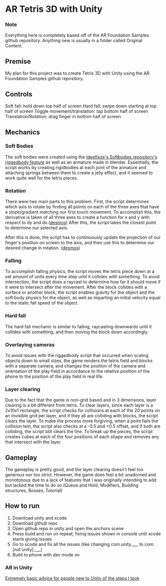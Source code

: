 AR Tetris 3D with Unity
==============================
### Note
Everything here is completely based off of the AR Foundation Samples github repository. Anything new is usually in a folder called Original Content. 

## Premise
My plan for this project was to create Tetris 3D with Unity using the AR Foundation Samples github repository. 

## Controls
Soft fall: hold down top half of screen
Hard fall: swipe down starting at top half of screen
Toggle movement/translation: tap bottom half of screen
Translation/Rotation: drag finger in bottom half of screen

## Mechanics
### Soft Bodies
The soft bodies were created using the [Ideefixze's Softbodies repository's riggedbody feature](https://github.com/Ideefixze/Softbodies/tree/master/Softbodies/Assets/Riggedbody) as well as an armature made in blender. Essentially, the script works by creating rigidbodies at each joint of the armature and attaching springs between them to create a jelly effect, and it seemed to work quite well for the tetris pieces. 

### Rotation
There were two main parts to this problem. First, the script determines which axis to rotate by finding all points on each of the three axes that have a slope/gradient matching our first touch movement. To accomplish this, the derivative is taken of all three axes to create a function for x and y with respect to dy and dx.([desmos](https://www.desmos.com/calculator/oclrhpxkwi)) After this, the script takes the closest point to determine our selected axis. 

After this is done, the script has to continuously update the projection of our finger's position on screen to the axis, and then use this to determine our desired change in rotation. ([desmos](https://www.desmos.com/calculator/jhaxiuzhz4))

### Falling
To accomplish falling physics, the script moves the tetris piece down at a set amount of units every time step until it collides with something. To avoid intersection, the script does a raycast to determine how far it should move if it were to intersect after the movement. After the block collides with a surface or another block, the script enables gravity for the object and the soft body physics for the object, as well as imparting an initial velocity equal to the static fall speed of the object. 

### Hard fall
The hard fall mechanic is similar to falling, raycasting downwards until it collides with something, and then moving the block down accordingly. 

### Overlaying cameras
To avoid issues with the riggedbody script that occurred when scaling objects down to small sizes, the game renders the tetris field and blocks with a separate camera, and changes the position of the camera and orientation of the play field in accordance to the relative position of the phone to the position of the play field in real life. 

### Layer clearing
Due to the fact that the game is non-grid based and in 3 dimensions, layer clearing is a bit different from tetris. To clear layers, since each layer is a 2x10x1 rectangle, the script checks for collisions at each of the 20 points on an invisible grid per layer, and if they all are colliding with blocks, the script clears the layer. To make the process more forgiving, when a point fails the collision test, the script also checks at a -0.5 and +0.5 offset, and if both are colliding, the script still clears the line. To break up the pieces, the script creates cubes at each of the four positions of each shape and removes any that intersect with the layer. 

## Gameplay
The gameplay is pretty good, and the layer clearing doesn't feel too generous nor too strict. However, the game does feel a bit unadorned and monotonous due to a lack of features that I was originally intending to add but lacked the time to do so.(Queue and Hold, Modifiers, Building structures, Bosses, Tutorial)

## How to run
1. Download unity and xcode
2. Download github repo
3. Open github repo in unity and open the anchors scene
4. Press build and run on repeat, fixing issues shown in console until xcode starts giving issues
5. Go to xcode and fix all the issues (like changing com.unity.___ to com.[not unity].___)
6. Build to phone with dev mode on

### AR in Unity
[Extremely basic advice for people new to Unity of the steps I took](https://docs.google.com/document/d/1w887tpPC6shVJ-CHISTkWjOqlukl-SRaOOWrE0_Jjtc/edit?usp=sharing)
